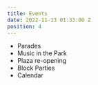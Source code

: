 ```yaml
---
title: Events
date: 2022-11-13 01:33:00 Z
position: 4
---
```


* Parades
* Music in the Park
* Plaza re-opening
* Block Parties
* Calendar